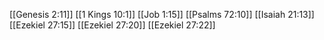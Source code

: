 [[Genesis 2:11]]
[[1 Kings 10:1]]
[[Job 1:15]]
[[Psalms 72:10]]
[[Isaiah 21:13]]
[[Ezekiel 27:15]]
[[Ezekiel 27:20]]
[[Ezekiel 27:22]]

